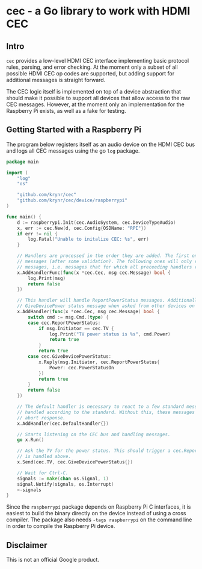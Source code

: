 cec - a Go library to work with HDMI CEC
========================================

## Intro

`cec` provides a low-level HDMI CEC interface implementing basic protocol rules, parsing, and error
checking. At the moment only a subset of all possible HDMI CEC op codes are supported, but adding
support for additional messages is straight forward.

The CEC logic itself is implemented on top of a device abstraction that should make it possible to
support all devices that allow access to the raw CEC messages. However, at the moment only an
implementation for the Raspberry Pi exists, as well as a fake for testing.

## Getting Started with a Raspberry Pi

The program below registers itself as an audio device on the HDMI CEC bus and logs all CEC messages
using the go `log` package.

```go
package main

import (
    "log"
    "os"

    "github.com/krynr/cec"
    "github.com/krynr/cec/device/raspberrypi"
)

func main() {
    d := raspberrypi.Init(cec.AudioSystem, cec.DeviceTypeAudio)
    x, err := cec.New(d, cec.Config{OSDName: "RPI"})
    if err != nil {
        log.Fatal("Unable to initalize CEC: %s", err)
    }

    // Handlers are processed in the order they are added. The first one will receive all
    // messages (after some validation). The following ones will only receive unhandled
    // messages, i.e. messages that for which all preceeding handlers returned false.
    x.AddHandlerFunc(func(x *cec.Cec, msg cec.Message) bool {
        log.Print(msg)
        return false
    })

    // This handler will handle ReportPowerStatus messages. Additionally, it supports the
    // GiveDevicePower status message when asked from other devices on the bus.
    x.AddHandler(func(x *cec.Cec, msg cec.Message) bool {
        switch cmd := msg.Cmd.(type) {
        case cec.ReportPowerStatus:
            if msg.Initiator == cec.TV {
                log.Print("TV power status is %s", cmd.Power)
                return true
            }
            return true
        case cec.GiveDevicePowerStatus:
            x.Reply(msg.Initiator, cec.ReportPowerStatus{
                Power: cec.PowerStatusOn
            })
            return true
        }
        return false
    })

    // The default handler is necessary to react to a few standard messages that must be
    // handled according to the standard. Without this, these messages would trigger an
    // abort response.
    x.AddHandler(cec.DefaultHandler{})

    // Starts listening on the CEC bus and handling messages.
    go x.Run()

    // Ask the TV for the power status. This should trigger a cec.ReportPowerStatus message which
    // is handled above.
    x.Send(cec.TV, cec.GiveDevicePowerStatus{})

    // Wait for Ctrl-C.
    signals := make(chan os.Signal, 1)
    signal.Notify(signals, os.Interrupt)
    <-signals
}
```

Since the `raspberrypi` package depends on Raspberry Pi C interfaces, it is easiest to build the
binary directly on the device instead of using a cross compiler. The package also needs
`-tags raspberrypi` on the command line in order to compile the Raspberry Pi device.

## Disclaimer

This is not an official Google product.
